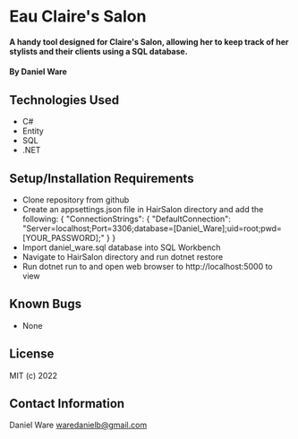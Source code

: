# Eau Claire's Salon

#### A handy tool designed for Claire's Salon, allowing her to keep track of her stylists and their clients using a SQL database.

#### By Daniel Ware

## Technologies Used

* C#
* Entity
* SQL
* .NET

## Setup/Installation Requirements

* Clone repository from github
* Create an appsettings.json file in HairSalon directory and add the following:
  { "ConnectionStrings": { "DefaultConnection": "Server=localhost;Port=3306;database=[Daniel_Ware];uid=root;pwd=[YOUR_PASSWORD];" } }
* Import daniel_ware.sql database into SQL Workbench
* Navigate to HairSalon directory and run dotnet restore
* Run dotnet run to and open web browser to http://localhost:5000 to view

## Known Bugs

* None

## License

MIT  (c) 2022

## Contact Information

Daniel Ware <waredanielb@gmail.com>